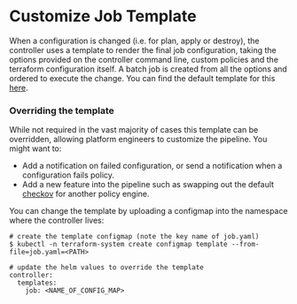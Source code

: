 # Customize Job Template

When a configuration is changed (i.e. for plan, apply or destroy), the controller uses a template to render the final job configuration, taking the options provided on the controller command line, custom policies and the terraform configuration itself. A batch job is created from all the options and ordered to execute the change. You can find the default template for this [here](https://github.com/appvia/terraform-controller/blob/master/pkg/assets/job.yaml.tpl).

### Overriding the template

While not required in the vast majority of cases this template can be overridden, allowing platform engineers to customize the pipeline. You might want to:
* Add a notification on failed configuration, or send a notification when a configuration fails policy.
* Add a new feature into the pipeline such as swapping out the default [checkov](https://www.checkov.io) for another policy engine.

You can change the template by uploading a configmap into the namespace where the controller lives:

```shell
# create the template configmap (note the key name of job.yaml)
$ kubectl -n terraform-system create configmap template --from-file=job.yaml=<PATH>

# update the helm values to override the template
controller:
  templates:
    job: <NAME_OF_CONFIG_MAP>
```

